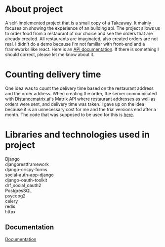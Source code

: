 # About project
A self-implemented project that is a small copy of a Takeaway. It mainly focuses on showing the experience of an building api.
The project allows us to order food from a restaurant of our choice and see the orders that are already created.
All restaurants are imaginated, also created orders are not real.
I didn't do a demo because I'm not familiar with front-end and a frameworks like react.
Here is an [API documentation](https://restaurantapp.mateuszk.site/docs).
If there is something I should correct, please let me know about it.

# Counting delivery time
One idea was to count the delivery time based on the restaurant address and the order address.
When creating the order, the server communicated with [Distancematrix.ai](https://distancematrix.ai/)'s Matrix API
where restaurant addresses as well as orders were sent, and delivery time was taken.
I gave up on the idea because it is an unnecessary cost for me and the trial versions end after a month.
The code that was supposed to be used for this is [here](https://github.com/mateuszklusowski/restaurantapp/tree/main/counting_time_code).

# Libraries and technologies used in project
Django\
djangorestframework\
django-crispy-forms\
social-auth-app-django\
django-oauth-toolkit\
drf_social_oauth2\
PostgresSQL\
psycopg2\
celery\
redis\
httpx
## Documentation

[Documentation](https://restaurantapp.mateuszk.site/docs)
